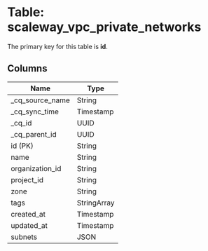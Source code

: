 # Table: scaleway_vpc_private_networks

The primary key for this table is **id**.

## Columns

| Name          | Type          |
| ------------- | ------------- |
|_cq_source_name|String|
|_cq_sync_time|Timestamp|
|_cq_id|UUID|
|_cq_parent_id|UUID|
|id (PK)|String|
|name|String|
|organization_id|String|
|project_id|String|
|zone|String|
|tags|StringArray|
|created_at|Timestamp|
|updated_at|Timestamp|
|subnets|JSON|